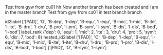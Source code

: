 Test from gyw from cu01 hh
Now another branch has been created and I am in the master branch
Test from gyw from cu01 in test branch branch

id2label
['[PAD]', 'O', 'B-dep', 'I-dep', 'B-equ', 'I-equ', 'B-mic', 'I-mic', 'B-ite', 'I-ite', 'B-dru', 'I-dru', 'B-pro', 'I-pro', 'B-sym', 'I-sym', 'B-dis', 'I-dis', 'B-bod', 'I-bod']
label_rank
{'dep': 0, 'equ': 1, 'mic': 2, 'ite': 3, 'dru': 4, 'pro': 5, 'sym': 6, 'dis': 7, 'bod': 8}
nested_id2label
['[PAD]', 'O', 'B-dep', 'I-dep', 'B-equ', 'I-equ', 'B-mic', 'I-mic', 'B-ite', 'I-ite', 'B-dru', 'I-dru', 'B-pro', 'I-pro', 'B-dis', 'I-dis', 'B-bod', 'I-bod']
['[PAD]', 'O', 'B-sym', 'I-sym']
